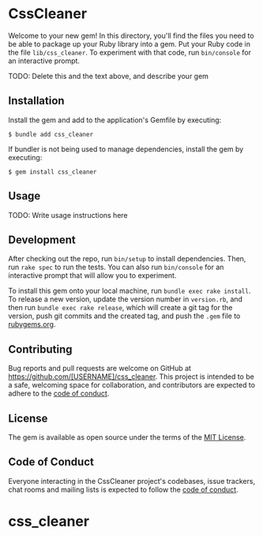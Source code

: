 # CssCleaner

Welcome to your new gem! In this directory, you'll find the files you need to be able to package up your Ruby library into a gem. Put your Ruby code in the file `lib/css_cleaner`. To experiment with that code, run `bin/console` for an interactive prompt.

TODO: Delete this and the text above, and describe your gem

## Installation

Install the gem and add to the application's Gemfile by executing:

    $ bundle add css_cleaner

If bundler is not being used to manage dependencies, install the gem by executing:

    $ gem install css_cleaner

## Usage

TODO: Write usage instructions here

## Development

After checking out the repo, run `bin/setup` to install dependencies. Then, run `rake spec` to run the tests. You can also run `bin/console` for an interactive prompt that will allow you to experiment.

To install this gem onto your local machine, run `bundle exec rake install`. To release a new version, update the version number in `version.rb`, and then run `bundle exec rake release`, which will create a git tag for the version, push git commits and the created tag, and push the `.gem` file to [rubygems.org](https://rubygems.org).

## Contributing

Bug reports and pull requests are welcome on GitHub at https://github.com/[USERNAME]/css_cleaner. This project is intended to be a safe, welcoming space for collaboration, and contributors are expected to adhere to the [code of conduct](https://github.com/[USERNAME]/css_cleaner/blob/master/CODE_OF_CONDUCT.md).

## License

The gem is available as open source under the terms of the [MIT License](https://opensource.org/licenses/MIT).

## Code of Conduct

Everyone interacting in the CssCleaner project's codebases, issue trackers, chat rooms and mailing lists is expected to follow the [code of conduct](https://github.com/[USERNAME]/css_cleaner/blob/master/CODE_OF_CONDUCT.md).
# css_cleaner
